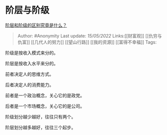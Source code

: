 # 阶层与阶级
[阶层和阶级的区别究竟是什么？](https://www.zhihu.com/question/27679366/answer/2486337714)

> Author: #Anonymity 
> Last update: *15/05/2022* 
> Links:[[财富观]] [[仇穷与仇富]] [[几代人的努力]] [[望山行路]] [[我的资源]] [[富得不幸福]] 
> Tags: 

阶级是按收入模式来分的。

阶层是按收入水平来分的。

  

前者决定人的思维方式。

后者决定人的消费能力。

  

前者是一个政治概念，关心它的是政党。

后者是一个市场概念，关心它的是公司。

  

阶级划分越少越好，往往只有两个。

阶层划分越多越好，往往三个起步。